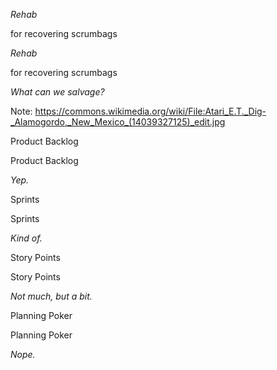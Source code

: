 _Rehab_

for recovering scrumbags


_Rehab_

for recovering scrumbags

_What can we salvage?_


<!-- .slide: data-background-image="https://upload.wikimedia.org/wikipedia/commons/thumb/7/70/Atari_E.T._Dig-_Alamogordo%2C_New_Mexico_%2814039327125%29_edit.jpg/1280px-Atari_E.T._Dig-_Alamogordo%2C_New_Mexico_%2814039327125%29_edit.jpg" data-background-size="cover" -->

Note: https://commons.wikimedia.org/wiki/File:Atari_E.T._Dig-_Alamogordo,_New_Mexico_(14039327125)_edit.jpg


Product Backlog


Product Backlog

_Yep._


Sprints


Sprints

_Kind of._


Story Points


Story Points

_Not much, but a bit._


Planning Poker


Planning Poker

_Nope._
